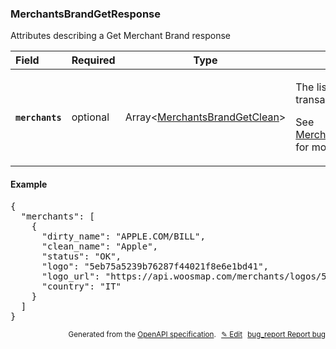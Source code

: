 <!--- This is a generated file, do not edit! -->
<!--- [START woosmap_http_schema_merchantsbrandgetresponse] -->
<h3 class="schema-object" id="MerchantsBrandGetResponse">MerchantsBrandGetResponse</h3>

Attributes describing a Get Merchant Brand response

| Field                                                                                                                | Required | Type                                                                                    | Description                                                                                                                                                                  |
| :------------------------------------------------------------------------------------------------------------------- | -------- | --------------------------------------------------------------------------------------- | ---------------------------------------------------------------------------------------------------------------------------------------------------------------------------- |
| <h4 id="MerchantsBrandGetResponse-merchants" class="add-link schema-object-property-key"><code>merchants</code></h4> | optional | Array&lt;[MerchantsBrandGetClean](#MerchantsBrandGetClean "MerchantsBrandGetClean")&gt; | <div class="ref-property-description"><p>The list of cleaned transactions</p><p>See <a href="#MerchantsBrandGetClean">MerchantsBrandGetClean</a> for more information.</div> |

<h4 class="schema-object-example" id="MerchantsBrandGetResponse-example">Example</h4>

<pre class="notranslate lang-json prettyprint">{
  "merchants": [
    {
      "dirty_name": "APPLE.COM/BILL",
      "clean_name": "Apple",
      "status": "OK",
      "logo": "5eb75a5239b76287f44021f8e6e1bd41",
      "logo_url": "https://api.woosmap.com/merchants/logos/5eb75a5239b76287f44021f8e6e1bd41.png",
      "country": "IT"
    }
  ]
}</pre>

<p style="text-align: right; font-size: smaller;">Generated from the <a data-label="openapi-github" href="https://github.com/woosmap/openapi-specification" title="Woosmap OpenAPI Specification" class="external">OpenAPI specification</a>.
<a data-label="openapi-github-woosmap-http-schema-merchantsbrandgetresponse" data-action="edit" style="margin-left: 5px;" href="https://github.com/woosmap/openapi-specification/blob/main/specification/schemas/MerchantsBrandGetResponse.yml" title="Edit on GitHub">✎ Edit</a>
<a data-label="openapi-github-woosmap-http-schema-merchantsbrandgetresponse" data-action="bug" style="margin-left: 5px;" href="https://github.com/woosmap/openapi-specification/issues/new?assignees=&labels=type%3A+bug%2C+triage+me&template=bug_report.md&title=[schemas] Bug - MerchantsBrandGetResponse" title="File bug for schemas on GitHub"><span class="material-icons">bug_report</span> Report bug</a>
</p>

<!--- [END woosmap_http_schema_merchantsbrandgetresponse] -->
